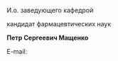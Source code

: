И.о. заведующего кафедрой
   

 кандидат фармацевтических наук
   

**Петр Сергеевич Мащенко** 
  

 E-mail:
 
  